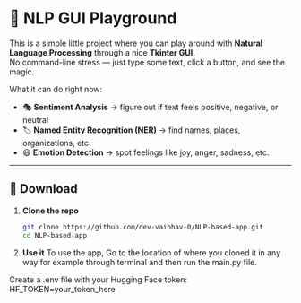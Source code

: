 # 🧠 NLP GUI Playground  

This is a simple little project where you can play around with **Natural Language Processing** through a nice **Tkinter GUI**.  
No command-line stress — just type some text, click a button, and see the magic.  

What it can do right now:  
- 🎭 **Sentiment Analysis** → figure out if text feels positive, negative, or neutral  
- 🏷️ **Named Entity Recognition (NER)** → find names, places, organizations, etc.  
- 😃 **Emotion Detection** → spot feelings like joy, anger, sadness, etc.  

---

## 🚀 Download

1. **Clone the repo**  
   ```bash
   git clone https://github.com/dev-vaibhav-0/NLP-based-app.git
   cd NLP-based-app
2. **Use it**
   To use the app, Go to the location of where you cloned it in any way for example through terminal and then run the main.py file.

Create a .env file with your Hugging Face token:
HF_TOKEN=your_token_here
